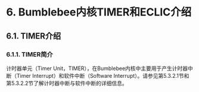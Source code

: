 # **6. Bumblebee内核TIMER和ECLIC介绍**



## **6.1. TIMER介绍**



### **6.1.1. TIMER简介**

计时器单元（Timer Unit，TIMER），在Bumblebee内核中主要用于产生计时器中断（Timer Interrupt）和软件中断（Software Interrupt）。请参见第5.3.2.1节和第5.3.2.2节了解计时器中断与软件中断的详细信息。